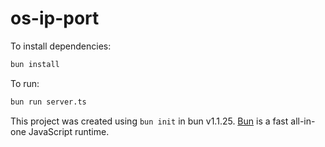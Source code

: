 # os-ip-port

To install dependencies:

```bash
bun install
```

To run:
```bash
bun run server.ts
```

This project was created using `bun init` in bun v1.1.25. [Bun](https://bun.sh) is a fast all-in-one JavaScript runtime.
